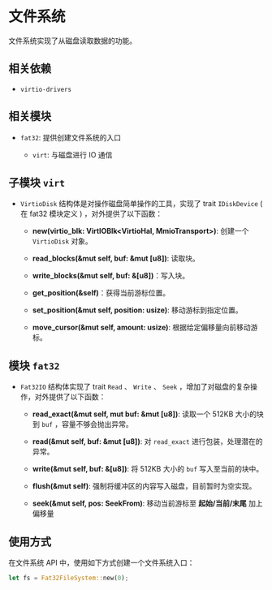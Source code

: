 # 文件系统

文件系统实现了从磁盘读取数据的功能。

## 相关依赖

- `virtio-drivers`

## 相关模块

- `fat32`: 提供创建文件系统的入口

  - `virt`: 与磁盘进行 IO 通信

## 子模块 `virt`

- `VirtioDisk` 结构体是对操作磁盘简单操作的工具，实现了 trait `IDiskDevice` ( 在 fat32 模块定义 ) ，对外提供了以下函数：

  - **new(virtio_blk: VirtIOBlk<VirtioHal, MmioTransport>)**: 创建一个 `VirtioDisk` 对象。

  - **read_blocks(&mut self, buf: &mut [u8])**: 读取块。

  - **write_blocks(&mut self, buf: &[u8])**：写入块。

  - **get_position(&self)**：获得当前游标位置。

  - **set_position(&mut self, position: usize)**: 移动游标到指定位置。

  - **move_cursor(&mut self, amount: usize)**: 根据给定偏移量向前移动游标。

## 模块 `fat32` 

- `Fat32IO` 结构体实现了 trait `Read` 、 `Write` 、 `Seek` ，增加了对磁盘的复杂操作，对外提供了以下函数：

  - **read_exact(&mut self, mut buf: &mut [u8])**: 读取一个 512KB 大小的块到 `buf` ，容量不够会抛出异常。

  - **read(&mut self, buf: &mut [u8])**: 对 `read_exact` 进行包装，处理潜在的异常。

  - **write(&mut self, buf: &[u8])**: 将 512KB 大小的 `buf` 写入至当前的块中。

  - **flush(&mut self)**: 强制将缓冲区的内容写入磁盘，目前暂时为空实现。

  - **seek(&mut self, pos: SeekFrom)**: 移动当前游标至 **起始/当前/末尾** 加上偏移量

## 使用方式

在文件系统 API 中，使用如下方式创建一个文件系统入口：

```rust
let fs = Fat32FileSystem::new(0);
```
